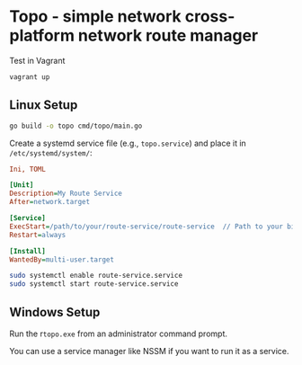 # Topo - simple network cross-platform network route manager

Test in Vagrant

```sh
vagrant up
```

## Linux Setup

```sh
go build -o topo cmd/topo/main.go
```

Create a systemd service file (e.g., `topo.service`) and place it in `/etc/systemd/system/`:

```ini
Ini, TOML

[Unit]
Description=My Route Service
After=network.target

[Service]
ExecStart=/path/to/your/route-service/route-service  // Path to your binary
Restart=always

[Install]
WantedBy=multi-user.target
```

```sh
sudo systemctl enable route-service.service
sudo systemctl start route-service.service
```

## Windows Setup

Run the r`topo.exe` from an administrator command prompt.

You can use a service manager like NSSM if you want to run it as a service.
